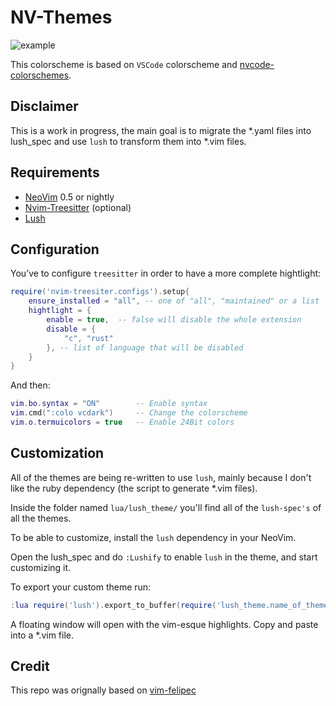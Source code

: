 # NV-Themes
![example](https://github.com/fedepujol/nv-themes/blob/main/media/image01.jpg)

This colorscheme is based on `VSCode` colorscheme and
[nvcode-colorschemes](https://github.com/ChristianChiarulli/nvcode-color-schemes.vim).

## Disclaimer
This is a work in progress, the main goal is to migrate the \*.yaml files into lush_spec and use `lush`
to transform them into \*.vim files.

## Requirements

-   [NeoVim](https://github.com/neovim/neovim) 0.5 or nightly
-   [Nvim-Treesitter](https://github.com/nvim-treesitter/nvim-treesitter) (optional)
-   [Lush](https://github.com/rktjmp/lush.nvim)

## Configuration

You’ve to configure `treesitter` in order to have a more complete
hightlight:

``` lua
require('nvim-treesiter.configs').setup{
	ensure_installed = "all", -- one of "all", "maintained" or a list
	hightlight = {
		enable = true, 	-- false will disable the whole extension
		disable = {
			"c", "rust"
		}, -- list of language that will be disabled
	}
}
```

And then:

``` lua
vim.bo.syntax = "ON" 		-- Enable syntax
vim.cmd(":colo vcdark") 	-- Change the colorscheme
vim.o.termuicolors = true 	-- Enable 24Bit colors
```

## Customization 

All of the themes are being re-written to use `lush`, mainly because I don't like 
the ruby dependency (the script to generate \*.vim files).

Inside the folder named `lua/lush_theme/` you'll find all of the `lush-spec's` of all the 
themes.

To be able to customize, install the `lush` dependency in your NeoVim.

Open the lush_spec and do `:Lushify` to enable `lush` in the theme, and start customizing it.

To export your custom theme run:
```lua
:lua require('lush').export_to_buffer(require('lush_theme.name_of_theme_to_export'))
```
A floating window will open with the vim-esque highlights. Copy and paste into a \*.vim file.

## Credit

This repo was orignally based on
[vim-felipec](https://github.com/felipec/vim-felipec)
